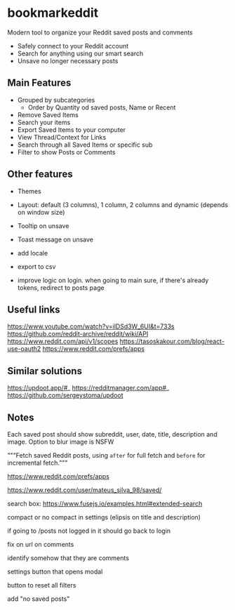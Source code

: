 # bookmarkeddit

Modern tool to organize your Reddit saved posts and comments

- Safely connect to your Reddit account
- Search for anything using our smart search
- Unsave no longer necessary posts

## Main Features

- Grouped by subcategories
  - Order by Quantity od saved posts, Name or Recent
- Remove Saved Items
- Search your items
- Export Saved Items to your computer
- View Thread/Context for Links
- Search through all Saved Items or specific sub
- Filter to show Posts or Comments

## Other features

- Themes
- Layout: default (3 columns), 1 column, 2 columns and dynamic (depends on window size)
- Tooltip on unsave
- Toast message on unsave
- add locale
- export to csv

- improve logic on login. when going to main sure, if there's already tokens, redirect to posts page

## Useful links

https://www.youtube.com/watch?v=ilDSd3W_6UI&t=733s
https://github.com/reddit-archive/reddit/wiki/API
https://www.reddit.com/api/v1/scopes
https://tasoskakour.com/blog/react-use-oauth2
https://www.reddit.com/prefs/apps

## Similar solutions

https://updoot.app/#_
https://redditmanager.com/app#_
https://github.com/sergeystoma/updoot

## Notes

Each saved post should show subreddit, user, date, title, description and image. Option to blur image is NSFW

"""Fetch saved Reddit posts, using `after` for full fetch and `before` for incremental fetch."""

https://www.reddit.com/prefs/apps

https://www.reddit.com/user/mateus_silva_98/saved/

search box: https://www.fusejs.io/examples.html#extended-search

compact or no compact in settings (elipsis on title and description)

if going to /posts not logged in it should go back to login

fix on url on comments

identify somehow that they are comments

settings button that opens modal

button to reset all filters

add "no saved posts"
